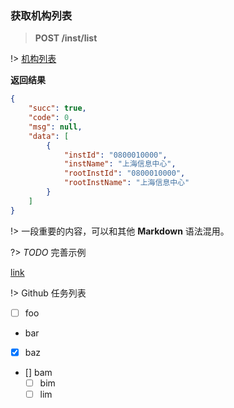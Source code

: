 ### 获取机构列表

> **POST  /inst/list**

!> [机构列表](http://172.20.112.122:80/inst/list) 

**返回结果**
```json
{
    "succ": true,
    "code": 0,
    "msg": null,
    "data": [
        {
            "instId": "0800010000",
            "instName": "上海信息中心",
            "rootInstId": "0800010000",
            "rootInstName": "上海信息中心"
        }
    ]
}
```


!> 一段重要的内容，可以和其他 **Markdown** 语法混用。

?> *TODO* 完善示例

[link](/)

!> Github 任务列表

* [ ] foo
 * bar
 * [x] baz
 * [] bam
   * [ ] bim
   * [ ] lim